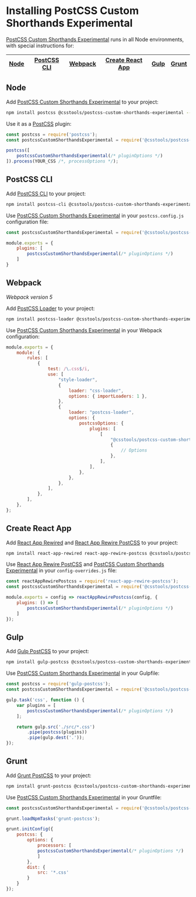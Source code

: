 # Installing PostCSS Custom Shorthands Experimental

[PostCSS Custom Shorthands Experimental] runs in all Node environments, with special instructions for:

| [Node](#node) | [PostCSS CLI](#postcss-cli) | [Webpack](#webpack) | [Create React App](#create-react-app) | [Gulp](#gulp) | [Grunt](#grunt) |
| --- | --- | --- | --- | --- | --- |

## Node

Add [PostCSS Custom Shorthands Experimental] to your project:

```bash
npm install postcss @csstools/postcss-custom-shorthands-experimental --save-dev
```

Use it as a [PostCSS] plugin:

```js
const postcss = require('postcss');
const postcssCustomShorthandsExperimental = require('@csstools/postcss-custom-shorthands-experimental');

postcss([
	postcssCustomShorthandsExperimental(/* pluginOptions */)
]).process(YOUR_CSS /*, processOptions */);
```

## PostCSS CLI

Add [PostCSS CLI] to your project:

```bash
npm install postcss-cli @csstools/postcss-custom-shorthands-experimental --save-dev
```

Use [PostCSS Custom Shorthands Experimental] in your `postcss.config.js` configuration file:

```js
const postcssCustomShorthandsExperimental = require('@csstools/postcss-custom-shorthands-experimental');

module.exports = {
	plugins: [
		postcssCustomShorthandsExperimental(/* pluginOptions */)
	]
}
```

## Webpack

_Webpack version 5_

Add [PostCSS Loader] to your project:

```bash
npm install postcss-loader @csstools/postcss-custom-shorthands-experimental --save-dev
```

Use [PostCSS Custom Shorthands Experimental] in your Webpack configuration:

```js
module.exports = {
	module: {
		rules: [
			{
				test: /\.css$/i,
				use: [
					"style-loader",
					{
						loader: "css-loader",
						options: { importLoaders: 1 },
					},
					{
						loader: "postcss-loader",
						options: {
							postcssOptions: {
								plugins: [
									[
										"@csstools/postcss-custom-shorthands-experimental",
										{
											// Options
										},
									],
								],
							},
						},
					},
				],
			},
		],
	},
};
```

## Create React App

Add [React App Rewired] and [React App Rewire PostCSS] to your project:

```bash
npm install react-app-rewired react-app-rewire-postcss @csstools/postcss-custom-shorthands-experimental --save-dev
```

Use [React App Rewire PostCSS] and [PostCSS Custom Shorthands Experimental] in your
`config-overrides.js` file:

```js
const reactAppRewirePostcss = require('react-app-rewire-postcss');
const postcssCustomShorthandsExperimental = require('@csstools/postcss-custom-shorthands-experimental');

module.exports = config => reactAppRewirePostcss(config, {
	plugins: () => [
		postcssCustomShorthandsExperimental(/* pluginOptions */)
	]
});
```

## Gulp

Add [Gulp PostCSS] to your project:

```bash
npm install gulp-postcss @csstools/postcss-custom-shorthands-experimental --save-dev
```

Use [PostCSS Custom Shorthands Experimental] in your Gulpfile:

```js
const postcss = require('gulp-postcss');
const postcssCustomShorthandsExperimental = require('@csstools/postcss-custom-shorthands-experimental');

gulp.task('css', function () {
	var plugins = [
		postcssCustomShorthandsExperimental(/* pluginOptions */)
	];

	return gulp.src('./src/*.css')
		.pipe(postcss(plugins))
		.pipe(gulp.dest('.'));
});
```

## Grunt

Add [Grunt PostCSS] to your project:

```bash
npm install grunt-postcss @csstools/postcss-custom-shorthands-experimental --save-dev
```

Use [PostCSS Custom Shorthands Experimental] in your Gruntfile:

```js
const postcssCustomShorthandsExperimental = require('@csstools/postcss-custom-shorthands-experimental');

grunt.loadNpmTasks('grunt-postcss');

grunt.initConfig({
	postcss: {
		options: {
			processors: [
			postcssCustomShorthandsExperimental(/* pluginOptions */)
			]
		},
		dist: {
			src: '*.css'
		}
	}
});
```

[Gulp PostCSS]: https://github.com/postcss/gulp-postcss
[Grunt PostCSS]: https://github.com/nDmitry/grunt-postcss
[PostCSS]: https://github.com/postcss/postcss
[PostCSS CLI]: https://github.com/postcss/postcss-cli
[PostCSS Loader]: https://github.com/postcss/postcss-loader
[PostCSS Custom Shorthands Experimental]: https://github.com/csstools/postcss-plugins/tree/main/experimental/postcss-custom-shorthands
[React App Rewire PostCSS]: https://github.com/csstools/react-app-rewire-postcss
[React App Rewired]: https://github.com/timarney/react-app-rewired

